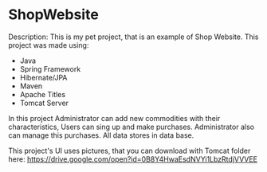 # ShopWebsite

Description: This is my pet project, that is an example of Shop Website.
This project was made using:
* Java
* Spring Framework
* Hibernate/JPA
* Maven
* Apache Titles
* Tomcat Server

In this project Administrator can add new commodities with their characteristics, Users can sing up and make purchases. Administrator also can manage this purchases. All data stores in data base. 

This project's UI uses pictures, that you can download with Tomcat folder here: 
https://drive.google.com/open?id=0B8Y4HwaEsdNVYi1LbzRtdjVVVEE
